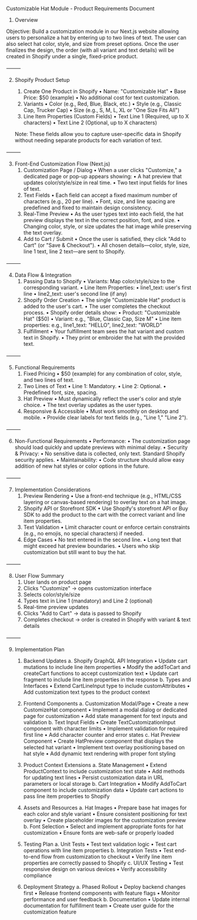 Customizable Hat Module - Product Requirements Document

1. Overview

Objective:
Build a customization module in our Next.js website allowing users to personalize a hat by entering up to two lines of text. The user can also select hat color, style, and size from preset options. Once the user finalizes the design, the order (with all variant and text details) will be created in Shopify under a single, fixed-price product.

⸻

2. Shopify Product Setup

   1. Create One Product in Shopify
      • Name: "Customizable Hat"
      • Base Price: $50 (example)
      • No additional cost for text customization.
   2. Variants
      • Color (e.g., Red, Blue, Black, etc.)
      • Style (e.g., Classic Cap, Trucker Cap)
      • Size (e.g., S, M, L, XL or "One Size Fits All")
   3. Line Item Properties (Custom Fields)
      • Text Line 1 (Required, up to X characters)
      • Text Line 2 (Optional, up to X characters)

   Note: These fields allow you to capture user-specific data in Shopify without needing separate products for each variation of text.

⸻

3. Front-End Customization Flow (Next.js)
   1. Customization Page / Dialog
      • When a user clicks "Customize," a dedicated page or pop-up appears showing:
      • A hat preview that updates color/style/size in real time.
      • Two text input fields for lines of text.
   2. Text Fields
      • Each field can accept a fixed maximum number of characters (e.g., 20 per line).
      • Font, size, and line spacing are predefined and fixed to maintain design consistency.
   3. Real-Time Preview
      • As the user types text into each field, the hat preview displays the text in the correct position, font, and size.
      • Changing color, style, or size updates the hat image while preserving the text overlay.
   4. Add to Cart / Submit
      • Once the user is satisfied, they click "Add to Cart" (or "Save & Checkout").
      • All chosen details—color, style, size, line 1 text, line 2 text—are sent to Shopify.

⸻

4. Data Flow & Integration
   1. Passing Data to Shopify
      • Variants: Map color/style/size to the corresponding variant.
      • Line Item Properties:
      • line1_text: user's first line
      • line2_text: user's second line (if any)
   2. Shopify Order Creation
      • The single "Customizable Hat" product is added to the user's cart.
      • The user completes the checkout process.
      • Shopify order details show:
      • Product: "Customizable Hat" ($50)
      • Variant: e.g., "Blue, Classic Cap, Size M"
      • Line item properties: e.g., line1_text: "HELLO", line2_text: "WORLD"
   3. Fulfillment
      • Your fulfillment team sees the hat variant and custom text in Shopify.
      • They print or embroider the hat with the provided text.

⸻

5. Functional Requirements
   1. Fixed Pricing
      • $50 (example) for any combination of color, style, and two lines of text.
   2. Two Lines of Text
      • Line 1: Mandatory.
      • Line 2: Optional.
      • Predefined font, size, spacing.
   3. Hat Preview
      • Must dynamically reflect the user's color and style choice.
      • The text overlay updates as the user types.
   4. Responsive & Accessible
      • Must work smoothly on desktop and mobile.
      • Provide clear labels for text fields (e.g., "Line 1," "Line 2").

⸻

6. Non-Functional Requirements
   • Performance:
   • The customization page should load quickly and update previews with minimal delay.
   • Security & Privacy:
   • No sensitive data is collected, only text. Standard Shopify security applies.
   • Maintainability:
   • Code structure should allow easy addition of new hat styles or color options in the future.

⸻

7. Implementation Considerations
   1. Preview Rendering
      • Use a front-end technique (e.g., HTML/CSS layering or canvas-based rendering) to overlay text on a hat image.
   2. Shopify API or Storefront SDK
      • Use Shopify's storefront API or Buy SDK to add the product to the cart with the correct variant and line item properties.
   3. Text Validation
      • Limit character count or enforce certain constraints (e.g., no emojis, no special characters) if needed.
   4. Edge Cases
      • No text entered in the second line.
      • Long text that might exceed hat preview boundaries.
      • Users who skip customization but still want to buy the hat.

⸻

8. User Flow Summary
   1. User lands on product page
   2. Clicks "Customize" → opens customization interface
   3. Selects color/style/size
   4. Types text in Line 1 (mandatory) and Line 2 (optional)
   5. Real-time preview updates
   6. Clicks "Add to Cart" → data is passed to Shopify
   7. Completes checkout → order is created in Shopify with variant & text details

⸻

9. Implementation Plan

   1. Backend Updates
      a. Shopify GraphQL API Integration
      • Update cart mutations to include line item properties
      • Modify the addToCart and createCart functions to accept customization text
      • Update cart fragment to include line item properties in the response
      b. Types and Interfaces
      • Extend CartLineInput type to include customAttributes
      • Add customization text types to the product context

   2. Frontend Components
      a. Customization Modal/Page
      • Create a new CustomizeHat component
      • Implement a modal dialog or dedicated page for customization
      • Add state management for text inputs and validation
      b. Text Input Fields
      • Create TextCustomizationInput component with character limits
      • Implement validation for required first line
      • Add character counter and error states
      c. Hat Preview Component
      • Create HatPreview component that displays the selected hat variant
      • Implement text overlay positioning based on hat style
      • Add dynamic text rendering with proper font styling

   3. Product Context Extensions
      a. State Management
      • Extend ProductContext to include customization text state
      • Add methods for updating text lines
      • Persist customization data in URL parameters or local storage
      b. Cart Integration
      • Modify AddToCart component to include customization data
      • Update cart actions to pass line item properties to Shopify

   4. Assets and Resources
      a. Hat Images
      • Prepare base hat images for each color and style variant
      • Ensure consistent positioning for text overlay
      • Create placeholder images for the customization preview
      b. Font Selection
      • Select and implement appropriate fonts for hat customization
      • Ensure fonts are web-safe or properly loaded

   5. Testing Plan
      a. Unit Tests
      • Test text validation logic
      • Test cart operations with line item properties
      b. Integration Tests
      • Test end-to-end flow from customization to checkout
      • Verify line item properties are correctly passed to Shopify
      c. UI/UX Testing
      • Test responsive design on various devices
      • Verify accessibility compliance

   6. Deployment Strategy
      a. Phased Rollout
      • Deploy backend changes first
      • Release frontend components with feature flags
      • Monitor performance and user feedback
      b. Documentation
      • Update internal documentation for fulfillment team
      • Create user guide for the customization feature
